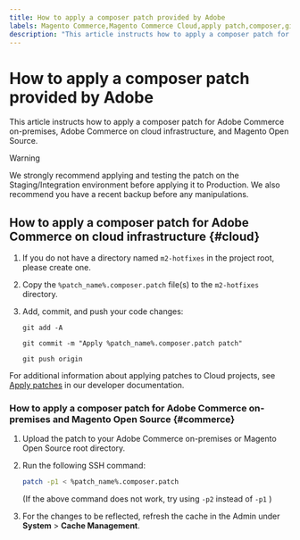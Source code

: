```yaml
---
title: How to apply a composer patch provided by Adobe
labels: Magento Commerce,Magento Commerce Cloud,apply patch,composer,git,how to,patch,Adobe Commerce,cloud infrastructure,on-premises
description: "This article instructs how to apply a composer patch for Adobe Commerce on-premises, Adobe Commerce on cloud infrastructure, and Magento Open Source."
---
```


# How to apply a composer patch provided by Adobe

This article instructs how to apply a composer patch for Adobe Commerce on-premises, Adobe Commerce on cloud infrastructure, and Magento Open Source.

>[!WARNING]
>
>We strongly recommend applying and testing the patch on the Staging/Integration environment before applying it to Production. We also recommend you have a recent backup before any manipulations.

## How to apply a composer patch for Adobe Commerce on cloud infrastructure {#cloud}

1. If you do not have a directory named `m2-hotfixes` in the project root, please create one.
1. Copy the `%patch_name%.composer.patch` file(s) to the `m2-hotfixes` directory.
1. Add, commit, and push your code changes:

    ```git
    git add -A
    ```

    ```git
    git commit -m "Apply %patch_name%.composer.patch patch"
    ```

    ```git
    git push origin
    ```

For additional information about applying patches to Cloud projects, see [Apply patches](https://devdocs.magento.com/cloud/project/project-patch.html) in our developer documentation.

### How to apply a composer patch for Adobe Commerce on-premises and Magento Open Source {#commerce}

1. Upload the patch to your Adobe Commerce on-premises or Magento Open Source root directory.
1. Run the following SSH command:

    ```bash
    patch -p1 < %patch_name%.composer.patch
    ```

   (If the above command does not work, try using `-p2` instead of `-p1` )

1. For the changes to be reflected, refresh the cache in the Admin under **System** > **Cache Management**.
 